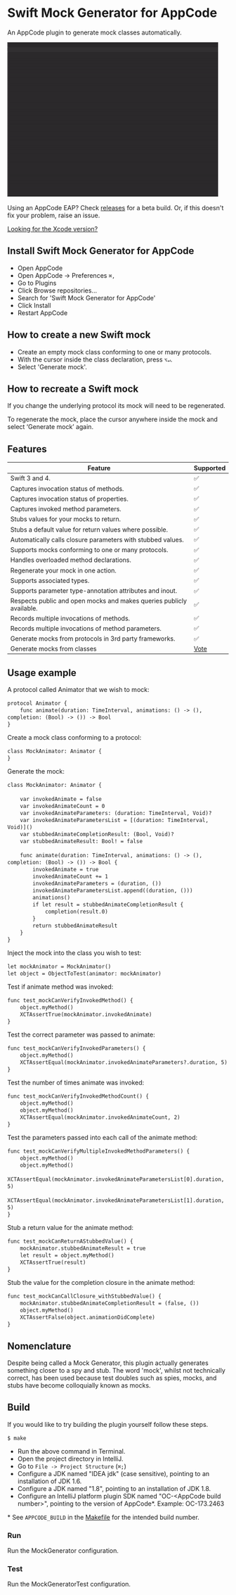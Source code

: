 # Swift Mock Generator for AppCode

An AppCode plugin to generate mock classes automatically. 

![AppCode plugin generates Swift mock](readme/MockGenerator.gif "AppCode plugin generates Swift mock")

Using an AppCode EAP? Check [releases](https://github.com/seanhenry/MockGenerator/releases) for a beta build. Or, if this doesn't fix your problem, raise an issue.

[Looking for the Xcode version?](https://github.com/seanhenry/SwiftMockGeneratorForXcode)

## Install Swift Mock Generator for AppCode

- Open AppCode
- Open AppCode → Preferences `⌘,`
- Go to Plugins
- Click Browse repositories...
- Search for 'Swift Mock Generator for AppCode'
- Click Install
- Restart AppCode

## How to create a new Swift mock

- Create an empty mock class conforming to one or many protocols.
- With the cursor inside the class declaration, press `⌥↵`.
- Select 'Generate mock'.

## How to recreate a Swift mock

If you change the underlying protocol its mock will need to be regenerated.  

To regenerate the mock, place the cursor anywhere inside the mock and select ‘Generate mock’ again.

## Features

| Feature | Supported |
|---|---|
| Swift 3 and 4.|✅|
| Captures invocation status of methods.|✅|
| Captures invocation status of properties.|✅|
| Captures invoked method parameters.|✅|
| Stubs values for your mocks to return.|✅|
| Stubs a default value for return values where possible.|✅|
| Automatically calls closure parameters with stubbed values.|✅|
| Supports mocks conforming to one or many protocols.|✅|
| Handles overloaded method declarations.|✅|
| Regenerate your mock in one action.|✅|
| Supports associated types.|✅|
| Supports parameter type-annotation attributes and inout.|✅|
| Respects public and open mocks and makes queries publicly available.|✅|
| Records multiple invocations of methods.|✅|
| Records multiple invocations of method parameters.|✅|
| Generate mocks from protocols in 3rd party frameworks.|✅|
| Generate mocks from classes|[Vote](https://github.com/seanhenry/MockGenerator/issues/11)|

## Usage example

A protocol called Animator that we wish to mock:

```
protocol Animator {
    func animate(duration: TimeInterval, animations: () -> (), completion: (Bool) -> ()) -> Bool
}
```
Create a mock class conforming to a protocol:
```
class MockAnimator: Animator {
}
```
Generate the mock:

```
class MockAnimator: Animator {  
  
    var invokedAnimate = false
    var invokedAnimateCount = 0
    var invokedAnimateParameters: (duration: TimeInterval, Void)?
    var invokedAnimateParametersList = [(duration: TimeInterval, Void)]()
    var stubbedAnimateCompletionResult: (Bool, Void)?
    var stubbedAnimateResult: Bool! = false
  
    func animate(duration: TimeInterval, animations: () -> (), completion: (Bool) -> ()) -> Bool {
        invokedAnimate = true
        invokedAnimateCount += 1
        invokedAnimateParameters = (duration, ())
        invokedAnimateParametersList.append((duration, ()))
        animations()
        if let result = stubbedAnimateCompletionResult {
            completion(result.0)
        }
        return stubbedAnimateResult
    }
}
```
Inject the mock into the class you wish to test:

```
let mockAnimator = MockAnimator()
let object = ObjectToTest(animator: mockAnimator)
```
Test if animate method was invoked:

```
func test_mockCanVerifyInvokedMethod() {
    object.myMethod()
    XCTAssertTrue(mockAnimator.invokedAnimate)
}
```
Test the correct parameter was passed to animate:

```
func test_mockCanVerifyInvokedParameters() {
    object.myMethod()
    XCTAssertEqual(mockAnimator.invokedAnimateParameters?.duration, 5)
}
```
Test the number of times animate was invoked:

```
func test_mockCanVerifyInvokedMethodCount() {
    object.myMethod()
    object.myMethod()
    XCTAssertEqual(mockAnimator.invokedAnimateCount, 2)
}
```
Test the parameters passed into each call of the animate method:

```
func test_mockCanVerifyMultipleInvokedMethodParameters() {
    object.myMethod()
    object.myMethod()
    XCTAssertEqual(mockAnimator.invokedAnimateParametersList[0].duration, 5)
    XCTAssertEqual(mockAnimator.invokedAnimateParametersList[1].duration, 5)
}
```
Stub a return value for the animate method:

```
func test_mockCanReturnAStubbedValue() {
    mockAnimator.stubbedAnimateResult = true
    let result = object.myMethod()
    XCTAssertTrue(result)
}
```
Stub the value for the completion closure in the animate method:

```
func test_mockCanCallClosure_withStubbedValue() {
    mockAnimator.stubbedAnimateCompletionResult = (false, ())
    object.myMethod()
    XCTAssertFalse(object.animationDidComplete)
}
```

## Nomenclature

Despite being called a Mock Generator, this plugin actually generates something closer to a spy and stub. The word 'mock', whilst not technically correct, has been used because test doubles such as spies, mocks, and stubs have become colloquially known as mocks.

## Build

If you would like to try building the plugin yourself follow these steps.
```
$ make
```
- Run the above command in Terminal.
- Open the project directory in IntelliJ.
- Go to `File -> Project Structure` (`⌘;`)
- Configure a JDK named "IDEA jdk" (case sensitive), pointing to an installation of JDK 1.6.
- Configure a JDK named "1.8", pointing to an installation of JDK 1.8.
- Configure an IntelliJ platform plugin SDK named "OC-\<AppCode build number\>", pointing to the version of AppCode*. Example: OC-173.2463

\* See `APPCODE_BUILD` in the [Makefile](Makefile) for the intended build number.

### Run
Run the MockGenerator configuration.
### Test
Run the MockGeneratorTest configuration. 
